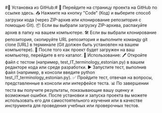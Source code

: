 #🚀 Установка из GitHub:#
🌟 Перейдите на страницу проекта на GitHub по ссылке здесь.
📥 Нажмите на кнопку "Code" (Код) и выберите способ загрузки кода (через ZIP-архив или клонирование репозитория с помощью Git).
📦 Если вы выбрали загрузку ZIP-архива, распакуйте архив в папку на вашем компьютере.
🛠️ Если вы выбрали клонирование репозитория, скопируйте URL репозитория и выполните команду git clone [URL] в терминале (Git должен быть установлен на вашем компьютере).
📂 После того как проект будет загружен на ваш компьютер, перейдите в его каталог.
📝 Использование:
🖊️ Откройте файл с тестом (например, test_IT_terminology_estonian.py) в вашем редакторе кода или среде разработки.
▶️ Запустите тест, выполнив файл (например, в консоли введите python test_IT_terminology_estonian.py).
✅ Пройдите тест, отвечая на вопросы, представленные в консоли или интерфейсе теста.
📊 По завершении теста вы получите результаты, показывающие вашу оценку и возможные ошибки.
После установки и запуска проекта вы можете использовать его для самостоятельного изучения или в качестве инструмента для проведения учебных или проверочных тестов.
